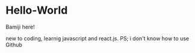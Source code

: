 # Hello-World

Bamiji here!

new to coding, learnig javascript and react.js.
PS; i don't know how to use Github 
